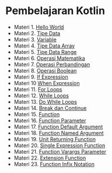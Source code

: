 # Pembelajaran Kotlin

+ Materi 1. [Hello World](https://github.com/anagdesa/Kotlin/blob/master/Hello_World.kt)
+ Materi 2. [Tipe Data](https://github.com/anagdesa/Kotlin/blob/master/TipeData.kt)
+ Materi 3. [Variable](https://github.com/anagdesa/Kotlin/blob/master/Variable.kt)
+ Materi 4. [Tipe Data Array](https://github.com/anagdesa/Kotlin/blob/master/TipeDataArray.kt)
+ Materi 5. [Tipe Data Range](https://github.com/anagdesa/Kotlin/blob/master/TipeDataRange.kt)
+ Materi 6. [Operasi Matematika](https://github.com/anagdesa/Kotlin/blob/master/OperasiMatematika.kt)
+ Materi 7. [Operasi Perbandingan](https://github.com/anagdesa/Kotlin/blob/master/OperasiPerbandingan.kt)
+ Materi 8. [Operasi Boolean](https://github.com/anagdesa/Kotlin/blob/master/OperasiBoolean.kt)
+ Materi 9. [If Expression](https://github.com/anagdesa/Kotlin/blob/master/IfExpression.kt)
+ Materi 10 [When Expression](https://github.com/anagdesa/Kotlin/blob/master/WhenExpression.kt)
+ Materi 11. [For Loops](https://github.com/anagdesa/Kotlin/blob/master/FoorLoops.kt)
+ Materi 12. [While Loops](https://github.com/anagdesa/Kotlin/blob/master/WhileLoops.kt)
+ Materi 13. [Do While Loops](https://github.com/anagdesa/Kotlin/blob/master/DoWhileLoops.kt)
+ Materi 14. [Break dan Continue](https://github.com/anagdesa/Kotlin/blob/master/BreakContinue.kt)
+ Materi 15. [Function](https://github.com/anagdesa/Kotlin/blob/master/Function.kt)
+ Materi 16. [Function Parameter](https://github.com/anagdesa/Kotlin/blob/master/FunctionParameter.kt)
+ Materi 17. [Function Default Argument](https://github.com/anagdesa/Kotlin/blob/master/FunctionDefaultArgument.kt)
+ Materi 18. [Function Named Argument](https://github.com/anagdesa/Kotlin/blob/master/FunctionNamedArgument.kt)
+ Materi 19. [Unit Returning Function](https://github.com/anagdesa/Kotlin/blob/master/UnitReturningFunction.kt)
+ Materi 20. [Single Expression Function](https://github.com/anagdesa/Kotlin/blob/master/SingleExpressionFunction.kt)
+ Materi 21. [Function Varargs Parameter](https://github.com/anagdesa/Kotlin/blob/master/FunctionVarargsParameter.kt)
+ Materi 22. [Extension Function](https://github.com/anagdesa/Kotlin/blob/master/ExtensionFunction.kt)
+ Materi 23. [Function Infix Notation](https://github.com/anagdesa/Kotlin/blob/master/FunctionInfixNotation.kt)
